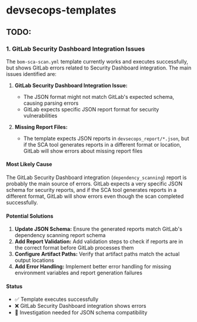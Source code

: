 # devsecops-templates

## TODO: 

### 1. GitLab Security Dashboard Integration Issues

The `bom-sca-scan.yml` template currently works and executes successfully, but shows GitLab errors related to Security Dashboard integration. The main issues identified are:

1. **GitLab Security Dashboard Integration Issue:**
   - The JSON format might not match GitLab's expected schema, causing parsing errors
   - GitLab expects specific JSON report format for security vulnerabilities

2. **Missing Report Files:**
   - The template expects JSON reports in `devsecops_report/*.json`, but if the SCA tool generates reports in a different format or location, GitLab will show errors about missing report files

#### Most Likely Cause
The GitLab Security Dashboard integration (`dependency_scanning`) report is probably the main source of errors. GitLab expects a very specific JSON schema for security reports, and if the SCA tool generates reports in a different format, GitLab will show errors even though the scan completed successfully.

#### Potential Solutions
1. **Update JSON Schema:** Ensure the generated reports match GitLab's dependency scanning report schema
2. **Add Report Validation:** Add validation steps to check if reports are in the correct format before GitLab processes them
3. **Configure Artifact Paths:** Verify that artifact paths match the actual output locations
4. **Add Error Handling:** Implement better error handling for missing environment variables and report generation failures

#### Status
- ✅ Template executes successfully
- ❌ GitLab Security Dashboard integration shows errors
- 🔄 Investigation needed for JSON schema compatibility
